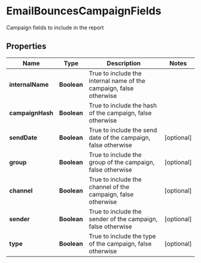 

# EmailBouncesCampaignFields

Campaign fields to include in the report

## Properties

| Name | Type | Description | Notes |
|------------ | ------------- | ------------- | -------------|
|**internalName** | **Boolean** | True to include the internal name of the campaign, false otherwise |  |
|**campaignHash** | **Boolean** | True to include the hash of the campaign, false otherwise |  |
|**sendDate** | **Boolean** | True to include the send date of the campaign, false otherwise |  [optional] |
|**group** | **Boolean** | True to include the group of the campaign, false otherwise |  [optional] |
|**channel** | **Boolean** | True to include the channel of the campaign, false otherwise |  [optional] |
|**sender** | **Boolean** | True to include the sender of the campaign, false otherwise |  [optional] |
|**type** | **Boolean** | True to include the type of the campaign, false otherwise |  [optional] |



